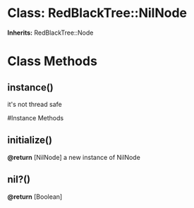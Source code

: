# Class: RedBlackTree::NilNode
**Inherits:** RedBlackTree::Node
    



# Class Methods
## instance() [](#method-c-instance)
it's not thread safe

#Instance Methods
## initialize() [](#method-i-initialize)

**@return** [NilNode] a new instance of NilNode

## nil?() [](#method-i-nil?)

**@return** [Boolean] 

